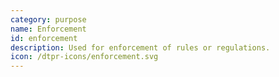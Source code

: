 ```yaml
---
category: purpose
name: Enforcement
id: enforcement
description: Used for enforcement of rules or regulations. 
icon: /dtpr-icons/enforcement.svg
---
```

